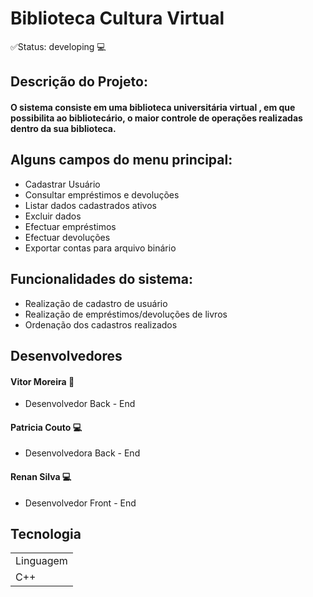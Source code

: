<h1>Biblioteca Cultura Virtual</h1>
✅Status: developing 💻
<h2>Descrição do Projeto:</h2>
<h4> O sistema consiste em uma biblioteca universitária virtual , em que possibilita ao bibliotecário, o maior controle de operações realizadas dentro da sua biblioteca. </h4>

<h2>Alguns campos do menu principal:</h2>

+ Cadastrar Usuário
+ Consultar empréstimos e devoluções
+ Listar dados cadastrados ativos
+ Excluir dados
+ Efectuar empréstimos
+ Efectuar devoluções
+ Exportar contas para arquivo binário

<h2>Funcionalidades do sistema:</h2>

+ Realização de cadastro de usuário
+ Realização de empréstimos/devoluções de livros
+ Ordenação dos cadastros realizados

<h2>Desenvolvedores</h2>
<h4>Vitor Moreira 🐧</h4>

+ Desenvolvedor Back - End

<h4>Patricia Couto 💻 </h4>

+ Desenvolvedora Back - End

<h4>Renan Silva 💻</h4>

+ Desenvolvedor Front - End

<h2>Tecnologia</h2>
<table>
<tr>  
  <td> Linguagem </td>
</tr>

<td>C++</td>




